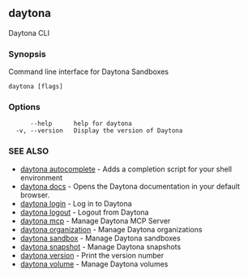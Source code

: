 ## daytona

Daytona CLI

### Synopsis

Command line interface for Daytona Sandboxes

```
daytona [flags]
```

### Options

```
      --help      help for daytona
  -v, --version   Display the version of Daytona
```

### SEE ALSO

- [daytona autocomplete](daytona_autocomplete.md) - Adds a completion script for your shell environment
- [daytona docs](daytona_docs.md) - Opens the Daytona documentation in your default browser.
- [daytona login](daytona_login.md) - Log in to Daytona
- [daytona logout](daytona_logout.md) - Logout from Daytona
- [daytona mcp](daytona_mcp.md) - Manage Daytona MCP Server
- [daytona organization](daytona_organization.md) - Manage Daytona organizations
- [daytona sandbox](daytona_sandbox.md) - Manage Daytona sandboxes
- [daytona snapshot](daytona_snapshot.md) - Manage Daytona snapshots
- [daytona version](daytona_version.md) - Print the version number
- [daytona volume](daytona_volume.md) - Manage Daytona volumes
